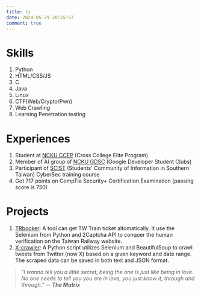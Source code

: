 ```yaml
---
title: ls
date: 2024-05-29 20:55:57
comment: true
---
```

# Skills
1. Python
2. HTML/CSS/JS
3. C
4. Java
5. Linux
6. CTF(Web/Crypto/Pwn)
7. Web Crawling
8. Learning Penetration testing

# Experiences
1. Student at [NCKU CCEP](https://ccep.ncku.edu.tw/) (Cross College Elite Program)
2. Member of AI group of [NCKU GDSC](https://gdsc.community.dev/national-cheng-kung-university/) (Google Developer Student Clubs)
3. Participant of [SCIST](https://scist.org/) (Students' Community of Information in Southern Taiwan) CyberSec training course
4. Got 717 points on CompTia Security+ Certification Examination (passing score is 750)
 
# Projects
1. [TRbooker](https://github.com/CX330Blake/TRbooker): A tool can get TW Train ticket altomatically. It use the Selenium from Python and 2Captcha API to conquer the human verification on the Taiwan Railway website.
2. [X-crawler](https://github.com/CX330Blake/X-crawler): A Python script utilizes Selenium and BeautifulSoup to crawl tweets from Twitter (now X) based on a given keyword and date range. The scraped data can be saved in both text and JSON format.

> *"I wanna tell you a little secret, being the one is just like being in love. No one needs to tell you you are in love, you just know it, through and through." -- **The Matrix***